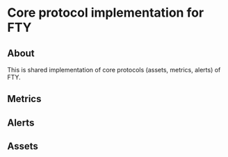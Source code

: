 # Core protocol implementation for FTY

## About

This is shared implementation of core protocols (assets, metrics, alerts) of FTY.

## Metrics

## Alerts

## Assets

